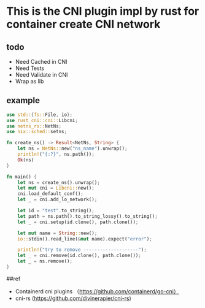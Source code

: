 # This is the CNI plugin impl by rust for container create CNI network



## todo
* Need Cached in CNI
* Need Tests
* Need Validate in CNI
* Wrap as lib

## example

```Rust
use std::{fs::File, io};
use rust_cni::cni::Libcni;
use netns_rs::NetNs;
use nix::sched::setns;

fn create_ns() -> Result<NetNs, String> {
    let ns = NetNs::new("ns_name").unwrap();
    println!("{:?}", ns.path());
    Ok(ns)
}

fn main() {
    let ns = create_ns().unwrap();
    let mut cni = Libcni::new();
    cni.load_default_conf();
    let _ = cni.add_lo_network();

    let id = "test".to_string();
    let path = ns.path().to_string_lossy().to_string();
    let _ = cni.setup(id.clone(), path.clone());

    let mut name = String::new();
    io::stdin().read_line(&mut name).expect("error");

    println!("try to remove --------------------");
    let _ = cni.remove(id.clone(), path.clone());
    let _ = ns.remove();
}


```


##ref
* Containerd cni plugins （https://github.com/containerd/go-cni）
* cni-rs (https://github.com/divinerapier/cni-rs)
